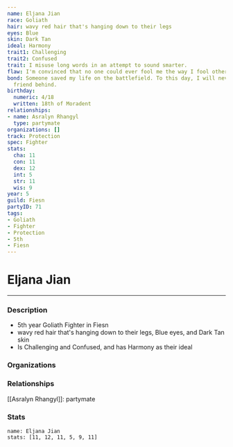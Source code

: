 ```yaml
---
name: Eljana Jian
race: Goliath
hair: wavy red hair that's hanging down to their legs
eyes: Blue
skin: Dark Tan
ideal: Harmony
trait1: Challenging
trait2: Confused
trait: I misuse long words in an attempt to sound smarter.
flaw: I'm convinced that no one could ever fool me the way I fool others.
bond: Someone saved my life on the battlefield. To this day, I will never leave a
  friend behind.
birthday:
  numeric: 4/18
  written: 18th of Moradent
relationships:
- name: Asralyn Rhangyl
  type: partymate
organizations: []
track: Protection
spec: Fighter
stats:
  cha: 11
  con: 11
  dex: 12
  int: 5
  str: 11
  wis: 9
year: 5
guild: Fiesn
partyID: 71
tags:
- Goliath
- Fighter
- Protection
- 5th
- Fiesn
---
```

# Eljana Jian
---
### Description
- 5th year Goliath Fighter in Fiesn
- wavy red hair that's hanging down to their legs, Blue eyes, and Dark Tan skin
- Is Challenging and Confused, and has Harmony as their ideal

### Organizations
### Relationships
[[Asralyn Rhangyl]]: partymate
### Stats
```statblock
name: Eljana Jian
stats: [11, 12, 11, 5, 9, 11]
```